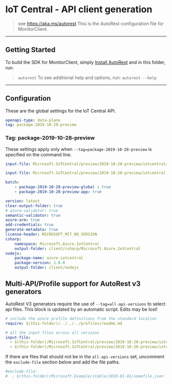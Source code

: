 # IoT Central - API client generation
> see https://aka.ms/autorest
This is the AutoRest configuration file for MonitorClient.
---
## Getting Started
To build the SDK for MonitorClient, simply [Install AutoRest](https://aka.ms/autorest/install) and in this folder, run:
> `autorest`
To see additional help and options, run:
> `autorest --help`
---
## Configuration
These are the global settings for the IoT Central API.
``` yaml
openapi-type: data-plane
tag: package-2019-10-28-preview
```
### Tag: package-2019-10-28-preview
These settings apply only when `--tag=package-2019-10-28-preview` is specified on the command line.

```yaml $(package-2019-10-28-preview-global)
input-file: Microsoft.IoTCentral/preview/2019-10-28-preview/iotcentralapps.json
```
```yaml $(package-2019-10-28-preview-app)
input-file: Microsoft.IoTCentral/preview/2019-10-28-preview/iotcentral.json
```

```yaml
batch:
    - package-2019-10-28-preview-global : true
    - package-2019-10-28-preview-app: true
```

```yaml
version: latest
clear-output-folder: true
# azure-validator: true
semantic-validator: true
azure-arm: true
add-credentials: true
generate-metadata: true
license-header: MICROSOFT_MIT_NO_VERSION
csharp:
    namespace: Microsoft.Azure.IotCentral
    output-folder: client/csharp/Microsoft.Azure.IotCentral
nodejs:
    package-name: azure-iotcentral
    package-version: 1.0.0
    output-folder: client/nodejs
```
## Multi-API/Profile support for AutoRest v3 generators 
AutoRest V3 generators require the use of `--tag=all-api-versions` to select api files.
This block is updated by an automatic script. Edits may be lost!
``` yaml $(tag) == 'all-api-versions' /* autogenerated */
# include the azure profile definitions from the standard location
require: $(this-folder)/../../../profiles/readme.md

# all the input files across all versions
input-file:
  - $(this-folder)/Microsoft.IoTCentral/preview/2019-10-28-preview/iotcentralapps.json
  - $(this-folder)/Microsoft.IoTCentral/preview/2019-10-28-preview/iotcentral.json

```
If there are files that should not be in the `all-api-versions` set, 
uncomment the  `exclude-file` section below and add the file paths.
``` yaml $(tag) == 'all-api-versions'
#exclude-file: 
#  - $(this-folder)/Microsoft.Example/stable/2010-01-01/somefile.json
```